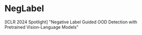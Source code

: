 # NegLabel
[ICLR 2024 Spotlight] "Negative Label Guided OOD Detection with Pretrained Vision-Language Models"
